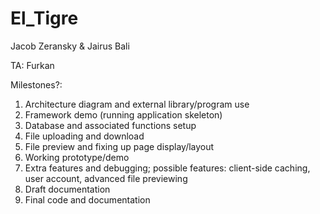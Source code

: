 El_Tigre
========

Jacob Zeransky &
Jairus Bali

TA: Furkan

Milestones?:

1. Architecture diagram and external library/program use
2. Framework demo (running application skeleton)
3. Database and associated functions setup
4. File uploading and download
5. File preview and fixing up page display/layout
6. Working prototype/demo
7. Extra features and debugging; possible features: client-side caching, user account, advanced file previewing
8. Draft documentation
9. Final code and documentation
